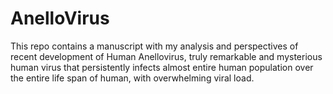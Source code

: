 # AnelloVirus
This repo contains a manuscript  with my analysis and perspectives of recent development  of Human Anellovirus, truly remarkable and mysterious  human virus that persistently infects almost entire human population over the entire life span of human, with overwhelming viral load.  
